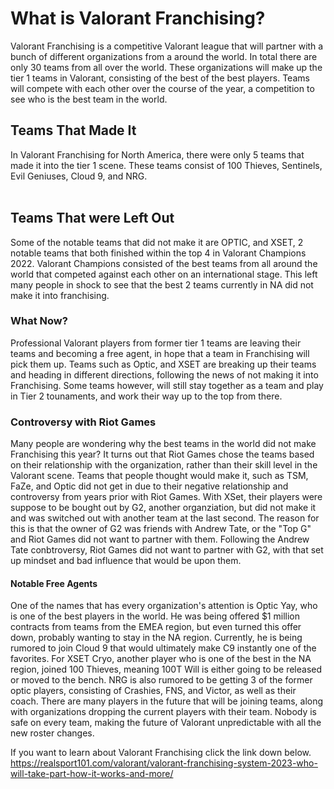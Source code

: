 # What is Valorant Franchising?
Valorant Franchising is a competitive Valorant league that will partner with a bunch of different organizations from a around the world. 
In total there are only 30 teams from all over the world.
These organizations will make up the tier 1 teams in Valorant, consisting of the best of the best players.
Teams will compete with each other over the course of the year, a competition to see who is the best team in the world. 
<br>



## Teams That Made It
In Valorant Franchising for North America, there were only 5 teams that made it into the tier 1 scene.
These teams consist of 100 Thieves, Sentinels, Evil Geniuses, Cloud 9, and NRG.  
<br> 

## Teams That were Left Out
Some of the notable teams that did not make it are OPTIC, and XSET, 2 notable teams that both finished within the top 4 in Valorant Champions 2022. 
Valorant Champions consisted of the best teams from all around the world that competed against each other on an international stage. 
This left many people in shock to see that the best 2 teams currently in NA did not make it into franchising. 
<br>


### What Now?
Professional Valorant players from former tier 1 teams are leaving their teams and becoming a free agent, in hope that a team in Franchising will pick them up. 
Teams such as Optic, and XSET are breaking up their teams and heading in different directions, following the news of not making it into Franchising. 
Some teams however, will still stay together as a team and play in Tier 2 tounaments, and work their way up to the top from there. 
<br>


### Controversy with Riot Games
Many people are wondering why the best teams in the world did not make Franchising this year? 
It turns out that Riot Games chose the teams based on their relationship with the organization, rather than their skill level in the Valorant scene. 
Teams that people thought would make it, such as TSM, FaZe, and Optic did not get in due to their negative relationship and controversy from years prior with Riot Games.
With XSet, their players were suppose to be bought out by G2, another organziation, but did not make it and was switched out with another team at the last second.
The reason for this is that the owner of G2 was friends with Andrew Tate, or the "Top G" and Riot Games did not want to partner with them.
Following the Andrew Tate conbtroversy, Riot Games did not want to partner with G2, with that set up mindset and bad influence that would be upon them. 
<br>


#### Notable Free Agents
One of the names that has every organization's attention is Optic Yay, who is one of the best players in the world. 
He was being offered $1 million contracts from teams from the EMEA region, but even turned this offer down, probably wanting to stay in the NA region. 
Currently, he is being rumored to join Cloud 9 that would ultimately make C9 instantly one of the favorites. 
For XSET Cryo, another player who is one of the best in the NA region, joined 100 Thieves, meaning 100T Will is either going to be released or moved to the bench.
NRG is also rumored to be getting 3 of the former optic players, consisting of Crashies, FNS, and Victor, as well as their coach. 
There are many players in the future that will be joining teams, along with organizations dropping the current players with their team. 
Nobody is safe on every team, making the future of Valorant unpredictable with all the new roster changes. 
<br>

If you want to learn about Valorant Franchising click the link down below. 
https://realsport101.com/valorant/valorant-franchising-system-2023-who-will-take-part-how-it-works-and-more/

